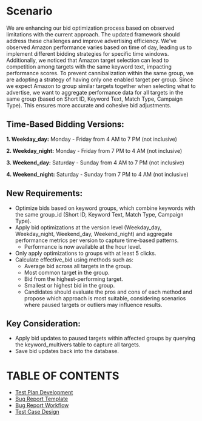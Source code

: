 # Scenario
We are enhancing our bid optimization process based on observed limitations with the current approach. The updated framework should address these challenges and improve advertising efficiency. We've observed Amazon performance varies based on time of day, leading us to implement different bidding strategies for specific time windows. Additionally, we noticed that Amazon target selection can lead to competition among targets with the same keyword text, impacting performance scores. To prevent cannibalization within the same group, we are adopting a strategy of having only one enabled target per group. Since we expect Amazon to group similar targets together when selecting what to advertise, we want to aggregate performance data for all targets in the same group (based on Short ID, Keyword Text, Match Type, Campaign Type). This ensures more accurate and cohesive bid adjustments.

## Time-Based Bidding Versions:

**1. Weekday_day:** Monday - Friday from 4 AM to 7 PM (not inclusive)

**2. Weekday_night:** Monday - Friday from 7 PM to 4 AM (not inclusive)

**3. Weekend_day:** Saturday - Sunday from 4 AM to 7 PM (not inclusive)

**4. Weekend_night:** Saturday - Sunday from 7 PM to 4 AM (not inclusive)
  
## New Requirements:
- Optimize bids based on keyword groups, which combine keywords with the same group_id (Short ID, Keyword Text, Match Type, Campaign Type).
- Apply bid optimizations at the version level (Weekday_day, Weekday_night, Weekend_day, Weekend_night) and aggregate performance metrics per version to capture time-based patterns.
    - Performance is now available at the hour level.
- Only apply optimizations to groups with at least 5 clicks.
- Calculate effective_bid using methods such as:
    - Average bid across all targets in the group.
    - Most common target in the group.
    - Bid from the highest-performing target.
    - Smallest or highest bid in the group.
    - Candidates should evaluate the pros and cons of each method and propose which approach is most suitable, considering scenarios where paused targets or outliers may influence results.

## Key Consideration:
- Apply bid updates to paused targets within affected groups by querying the keyword_multivers table to capture all targets.
- Save bid updates back into the database.

# TABLE OF CONTENTS
- [Test Plan Development](test-plan-development.md)
- [Bug Report Template](bug-report-template.md)
- [Bug Report Workflow](bug-report-workflow.md)
- [Test Case Design](test-case-design.md)
  
